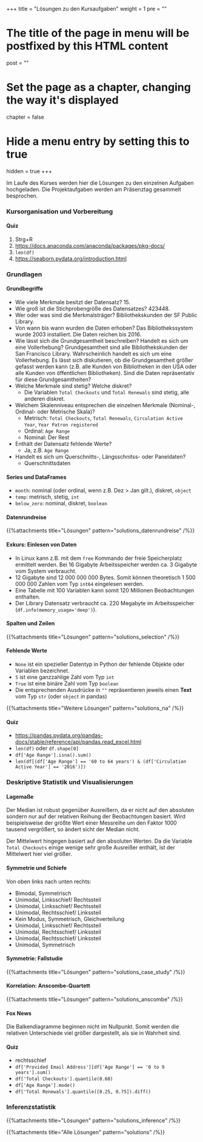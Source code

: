 +++
title = "Lösungen zu den Kursaufgaben"
weight = 1
pre = ""
# The title of the page in menu will be postfixed by this HTML content
post = ""
# Set the page as a chapter, changing the way it's displayed
chapter = false
# Hide a menu entry by setting this to true
hidden = true
+++

Im Laufe des Kurses werden hier die Lösungen zu den einzelnen Aufgaben hochgeladen. Die Projektaufgaben werden am Präsenztag gesammelt besprochen.

### Kursorganisation und Vorbereitung

#### Quiz

1. Strg+R
2. https://docs.anaconda.com/anaconda/packages/pkg-docs/
3. `len(df)`
4. https://seaborn.pydata.org/introduction.html


### Grundlagen

#### Grundbegriffe

- Wie viele Merkmale besitzt der Datensatz? 15.
- Wie groß ist die Stichprobengröße des Datensatzes? 423448.
- Wer oder was sind die Merkmalsträger? Bibliothekskunden der SF Public Library.
- Von wann bis wann wurden die Daten erhoben? Das Bibliothekssystem wurde 2003 installiert. Die Daten reichen bis 2016.
- Wie lässt sich die Grundgesamtheit beschreiben? Handelt es sich um eine Vollerhebung? Grundgesamtheit sind alle Bibliothekskunden der San Francisco Library. Wahrscheinlich handelt es sich um eine Vollerhebung. Es lässt sich diskutieren, ob die Grundgesamtheit größer gefasst werden kann (z.B. alle Kunden von Bibliotheken in den USA oder alle Kunden von öffentlichen Bibliotheken). Sind die Daten repräsentativ für diese Grundgesamtheiten?
- Welche Merkmale sind stetig? Welche diskret?
  - Die Variablen `Total Checkouts` und `Total Renewals` sind stetig, alle anderen diskret.
- Welchem Skalenniveau entsprechen die einzelnen Merkmale (Nominal-, Ordinal- oder Metrische Skala)?
  - Metrisch: `Total Checkouts`, `Total Renewals`, `Circulation Active Year`, `Year Patron registered`
  - Ordinal: `Age Range`
  - Nominal: Der Rest
- Enthält der Datensatz fehlende Werte?
  - Ja, z.B. `Age Range`
- Handelt es sich um Querschnitts-, Längsschnitss- oder Paneldaten?
  - Querschnittsdaten

#### Series und DataFrames

- `month`: nominal (oder ordinal, wenn z.B. Dez > Jan gilt.), diskret, `object`
- `temp`: metrisch, stetig, `int`
- `below_zero`: nominal, diskret, `boolean`

#### Datenrundreise

{{%attachments title="Lösungen" pattern="solutions_datenrundreise" /%}}

#### Exkurs: Einlesen von Daten

- In Linux kann z.B. mit dem `free` Kommando der freie Speicherplatz ermittelt werden. Bei 16 Gigabyte Arbeitsspeicher werden ca. 3 Gigabyte vom System verbraucht.
- 12 Gigabyte sind 12 000 000 000 Bytes. Somit können theoretisch 1 500 000 000 Zahlen vom Typ `int64` eingelesen werden.
- Eine Tabelle mit 100 Variablen kann somit 120 Millionen Beobachtungen enthalten.
- Der Library Datensatz verbraucht ca. 220 Megabyte im Arbeitsspeicher (`df.info(memory_usage='deep')`).


#### Spalten und Zeilen

{{%attachments title="Lösungen" pattern="solutions_selection" /%}}

#### Fehlende Werte

- `None` ist ein spezieller Datentyp in Python der fehlende Objekte oder Variablen bezeichnet.
-  `5` ist eine ganzzahlige Zahl vom Typ `int`
- `True` ist eine binäre Zahl vom Typ `boolean`
- Die entsprechenden Ausdrücke in `""` repräsentieren jeweils einen **Text** vom Typ `str` (oder `object` in pandas)

{{%attachments title="Weitere Lösungen" pattern="solutions_na" /%}}

#### Quiz

- https://pandas.pydata.org/pandas-docs/stable/reference/api/pandas.read_excel.html
- `len(df)` oder `df.shape[0]`
- `df['Age Range'].isna().sum()`
- `len(df[(df['Age Range'] == '60 to 64 years') & (df['Circulation Active Year'] == '2016')])`


### Deskriptive Statistik und Visualisierungen


#### Lagemaße

Der Median ist robust gegenüber Ausreißern, da er nicht auf den absoluten sondern nur auf der relativen Reihung der Beobachtungen basiert. Wird beispielsweise der größte Wert einer Messreihe um den Faktor 1000 tausend vergrößert, so ändert sicht der Median nicht.

Der Mittelwert hingegen basiert auf den absoluten Werten. Da die Variable `Total Checkouts` einige wenige sehr große Ausreißer enthält, ist der Mittelwert hier viel größer.


#### Symmetrie und Schiefe

Von oben links nach unten rechts:

- Bimodal, Symmetrisch
- Unimodal, Linksschief/ Rechtssteil
- Unimodal, Linksschief/ Rechtssteil
- Unimodal, Rechtsschief/ Linkssteil
- Kein Modus, Symmetrisch, Gleichverteilung
- Unimodal, Linksschief/ Rechtssteil
- Unimodal, Rechtsschief/ Linkssteil
- Unimodal, Rechtsschief/ Linkssteil
- Unimodal, Symmetrisch

#### Symmetrie: Fallstudie

{{%attachments title="Lösungen" pattern="solutions_case_study" /%}}

#### Korrelation: Anscombe-Quartett

{{%attachments title="Lösungen" pattern="solutions_anscombe" /%}}

#### Fox News

Die Balkendiagramme beginnen nicht im Nullpunkt. Somit werden die relativen Unterschiede viel größer dargestellt, als sie in Wahrheit sind.

#### Quiz

- rechtsschief
- `df['Provided Email Address'][df['Age Range'] == '0 to 9 years'].sum()`
- `df['Total Checkouts'].quantile(0.60)`
- `df['Age Range'].mode()`
- `df['Total Renewals'].quantile([0.25, 0.75]).diff()`




### Inferenzstatistik

{{%attachments title="Lösungen" pattern="solutions_inference" /%}}


{{%attachments title="Alle Lösungen" pattern="solutions" /%}}
